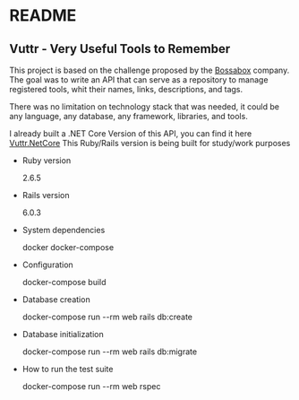 # README

## Vuttr - Very Useful Tools to Remember

This project is based on the challenge proposed by the [Bossabox](https://bossabox.com/) company.
The goal was to write an API that can serve as a repository to manage registered tools,
whit their names, links, descriptions, and tags.

There was no limitation on technology stack that was needed, it could be any language,
any database, any framework, libraries, and tools.

I already built a .NET Core Version of this API, you can find it here [Vuttr.NetCore](https://github.com/felipe-kosouski/Vuttr.API)
This Ruby/Rails version is being built for study/work purposes

* Ruby version

  2.6.5

* Rails version

  6.0.3

* System dependencies

  docker
  docker-compose

* Configuration

  docker-compose build

* Database creation

  docker-compose run --rm web rails db:create

* Database initialization

  docker-compose run --rm web rails db:migrate

* How to run the test suite

  docker-compose run --rm web rspec

